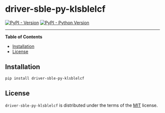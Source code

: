 # driver-sble-py-klsblelcf

[![PyPI - Version](https://img.shields.io/pypi/v/driver-sble-py-klsblelcf.svg)](https://pypi.org/project/driver-sble-py-klsblelcf)
[![PyPI - Python Version](https://img.shields.io/pypi/pyversions/driver-sble-py-klsblelcf.svg)](https://pypi.org/project/driver-sble-py-klsblelcf)

-----

**Table of Contents**

- [Installation](#installation)
- [License](#license)

## Installation

```console
pip install driver-sble-py-klsblelcf
```

## License

`driver-sble-py-klsblelcf` is distributed under the terms of the [MIT](https://spdx.org/licenses/MIT.html) license.
